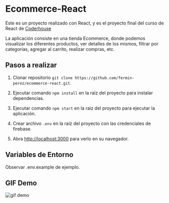 # Ecommerce-React

Este es un proyecto realizado con React, y es el proyecto final del curso de React de [Coderhouse](https://coderhouse.com)

La aplicación consiste en una tienda Ecommerce, donde podemos visualizar los diferentes productos, ver detalles de los mismos, filtrar por categorías, agregar al carrito, realizar compras, etc.

## Pasos a realizar

1. Clonar repositorio `git clone https://github.com/fermin-perez/ecommerce-react.git`.

2. Ejecutar comando `npm install` en la raíz del proyecto para instalar dependencias.

3. Ejecutar comando `npm start` en la raíz del proyecto para ejecutar la aplicación.

4. Crear archivo `.env` en la raíz del proyecto con las credenciales de firebase.

5. Abra [http://localhost:3000](http://localhost:3000) para verlo en su navegador.

## Variables de Entorno

Observar .env.example de ejemplo.

## GIF Demo

![gif demo](https://github.com/fermin-perez/ecommerce-react/blob/main/Xperiment.gif)

